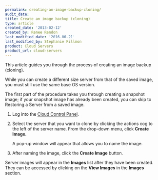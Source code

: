 ```yaml
---
permalink: creating-an-image-backup-cloning/
audit_date:
title: Create an image backup (cloning)
type: article
created_date: '2013-02-12'
created_by: Renee Rendon
last_modified_date: '2016-06-21'
last_modified_by: Stephanie Fillmon
product: Cloud Servers
product_url: cloud-servers
---
```


This article guides you through the process of creating an image backup (cloning).

While you can create a different size server from that of the saved image, you must still use the same base OS
version.

The first part of the procedure takes you through creating a snapshot image; if your snapshot image has already
been created, you can skip to Restoring a Server from a saved image.

1. Log into the [Cloud Control Panel](http://mycloud.rackspace.com).

2. Select the server that you want to clone by clicking the actions cog
to the left of the server name. From the drop-down menu, click **Create Image**.

   A pop-up window will appear that allows you to name the image.

3. After naming the image, click the **Create Image** button.

Server images will appear in the **Images** list after they have been created. They can be accessed by clicking on the **View Images** in the **Images** section.
